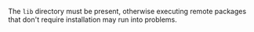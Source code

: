 The `lib` directory must be present, otherwise executing remote packages that
don't require installation may run into problems.
